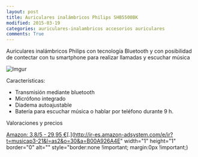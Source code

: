 ```yaml
---
layout: post
title: Auriculares inalámbricos Philips SHB5500BK
modified: 2015-03-19
categories: auriculares-inalambricos accesorios auriculares
comments: True
---
```


Auriculares inalámbricos Philips con tecnología Bluetooth y con posibilidad de contectar con tu smartphone para realizar llamadas y escuchar música

![Imgur](http://i.imgur.com/TWdHVAE.jpg?1 "Auriculares inalambricos Philips")

Características:

 - Transmisión mediante bluetooth
 - Micrófono integrado
 - Diadema autoajustable
 - Batería para escuchar música o hablar por teléfono durante 9 h.


Valoraciones y precios

[Amazon: 3,8/5 - 29,95 €](http://www.amazon.es/gp/product/B00A926A4E/ref=as_li_ss_tl?ie=UTF8&camp=3626&creative=24822&creativeASIN=B00A926A4E&linkCode=as2&tag=musicap3-21)[.](http://ir-es.amazon-adsystem.com/e/ir?t=musicap3-21&l=as2&o=30&a=B00A926A4E" width="1" height="1" border="0" alt="" style="border:none !important; margin:0px !important;) 
